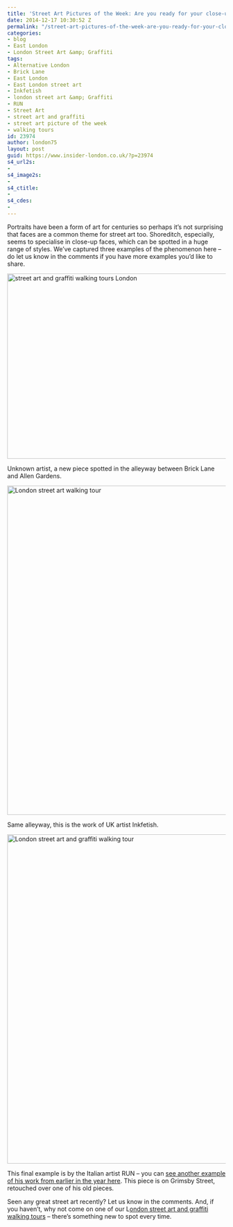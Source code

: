 ```yaml
---
title: 'Street Art Pictures of the Week: Are you ready for your close-up?'
date: 2014-12-17 10:30:52 Z
permalink: "/street-art-pictures-of-the-week-are-you-ready-for-your-close-up/"
categories:
- blog
- East London
- London Street Art &amp; Graffiti
tags:
- Alternative London
- Brick Lane
- East London
- East London street art
- Inkfetish
- london street art &amp; Graffiti
- RUN
- Street Art
- street art and graffiti
- street art picture of the week
- walking tours
id: 23974
author: london75
layout: post
guid: https://www.insider-london.co.uk/?p=23974
s4_url2s:
- 
s4_image2s:
- 
s4_ctitle:
- 
s4_cdes:
- 
---
```


Portraits have been a form of art for centuries so perhaps it&#8217;s not surprising that faces are a common theme for street art too. Shoreditch, especially, seems to specialise in close-up faces, which can be spotted in a huge range of styles. We&#8217;ve captured three examples of the phenomenon here &#8211; do let us know in the comments if you have more examples you&#8217;d like to share.

<img class="aligncenter wp-image-23976 size-full" src="/wp-content/uploads/2014/12/5_mini-1.jpg" alt="street art and graffiti walking tours London" width="569" height="427" />

Unknown artist, a new piece spotted in the alleyway between Brick Lane and Allen Gardens.

<img class="aligncenter wp-image-23977 size-full" src="/wp-content/uploads/2014/12/6_mini.jpg" alt="London street art walking tour" width="569" height="759" />

Same alleyway, this is the work of UK artist Inkfetish.

<img class="aligncenter wp-image-23978 size-full" src="/wp-content/uploads/2014/12/12b_mini.jpg" alt="London street art and graffiti walking tour" width="569" height="759" />

This final example is by the Italian artist RUN &#8211; you can [see another example of his work from earlier in the year here](/street-art-london-run-at-ram-place-fashion-market-hackney/). This piece is on Grimsby Street, retouched over one of his old pieces.

Seen any great street art recently? Let us know in the comments. And, if you haven&#8217;t, why not come on one of our L<a href="https://www.insider-london.co.uk/tours/street-art-tour-london/" target="_blank">ondon street art and graffiti walking tours</a> &#8211; there&#8217;s something new to spot every time.